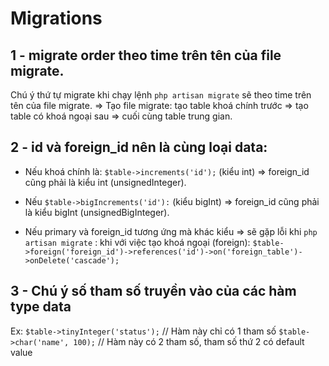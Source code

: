 # Migrations

## 1 - migrate order theo time trên tên của file migrate.

Chú ý thứ tự migrate khi chạy lệnh `php artisan migrate` sẽ theo time trên tên của file migrate.
=> Tạo file migrate: tạo table khoá chính trước => tạo table có khoá ngoại sau => cuối cùng table trung gian.

## 2 - id và foreign_id nên là cùng loại data:
- Nếu khoá chính là: `$table->increments('id');` (kiểu int) => foreign_id cũng phải là kiểu int (unsignedInteger).

- Nếu `$table->bigIncrements('id'):` (kiểu bigInt) => foreign_id cũng phải là kiểu bigInt (unsignedBigInteger).

- Nếu primary và foreign_id tương ứng mà khác kiểu => sẽ gặp lỗi khi `php artisan migrate` :
khi với việc tạo khoá ngoại (foreign):
`$table->foreign('foreign_id')->references('id')->on('foreign_table')->onDelete('cascade');`

## 3 - Chú ý số tham số truyền vào của các hàm type data
Ex:
`$table->tinyInteger('status');` // Hàm này chỉ có 1 tham số
`$table->char('name', 100);` // Hàm này có 2 tham số, tham số thứ 2 có default value

